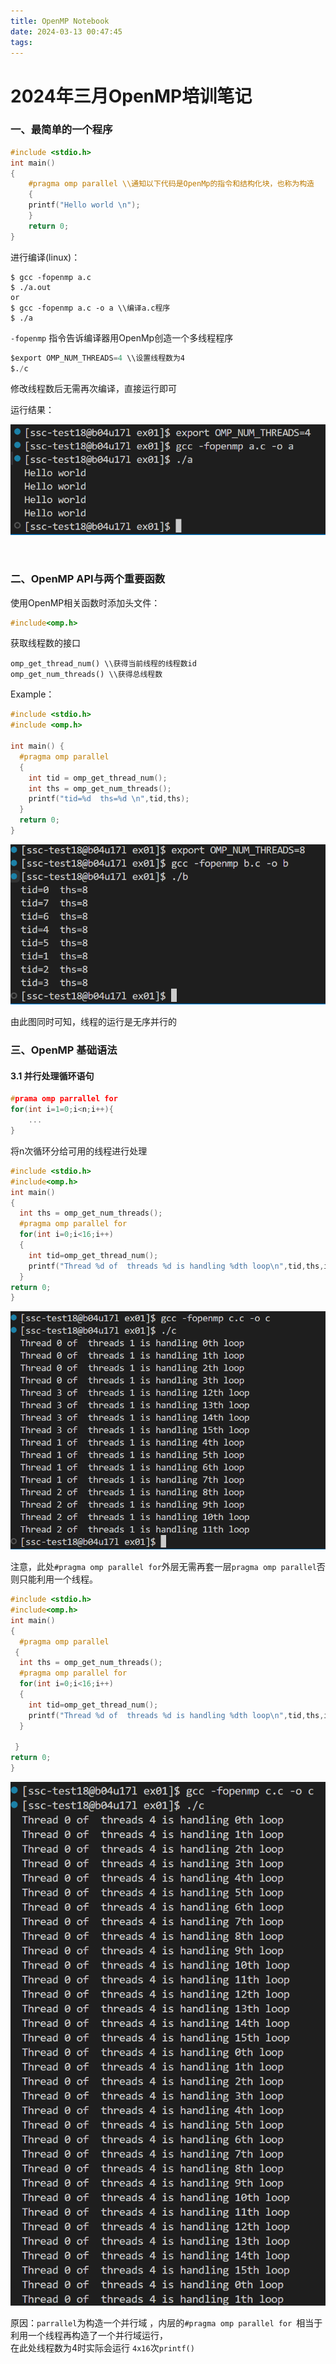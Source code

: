```yaml
---
title: OpenMP Notebook
date: 2024-03-13 00:47:45
tags:
---
```


# 2024年三月OpenMP培训笔记

### 一、最简单的一个程序

```c
#include <stdio.h>
int main()
{
	#pragma omp parallel \\通知以下代码是OpenMp的指令和结构化块，也称为构造
 	{ 
	printf("Hello world \n");
 	}
	return 0;
}
```

进行编译(linux)：

```
$ gcc -fopenmp a.c
$ ./a.out
or
$ gcc -fopenmp a.c -o a \\编译a.c程序 
$ ./a
```

​`-fopenmp`​ 指令告诉编译器用OpenMp创造一个多线程程序

```s
$export OMP_NUM_THREADS=4 \\设置线程数为4
$./c
```

修改线程数后无需再次编译，直接运行即可

运行结果：

​​![image](https://github.com/EarendelH/io_data/blob/main/img/image-20240310214101-5vmqznv.png?raw=true)​​

‍

### 二、OpenMP API与两个重要函数

使用OpenMP相关函数时添加头文件：

```c
#include<omp.h>
```

获取线程数的接口

```
omp_get_thread_num() \\获得当前线程的线程数id
omp_get_num_threads() \\获得总线程数
```

Example：

```c
#include <stdio.h>
#include <omp.h>

int main() {
  #pragma omp parallel 
  {
    int tid = omp_get_thread_num();
    int ths = omp_get_num_threads();
    printf("tid=%d  ths=%d \n",tid,ths);
  }
  return 0;
}
```

​![image](https://github.com/EarendelH/io_data/blob/main/img/image-20240310213455-o2ogank.png?raw=true)​

由此图同时可知，线程的运行是无序并行的

### 三、OpenMP 基础语法

#### 3.1 并行处理循环语句

```c
#prama omp parrallel for
for(int i=1=0;i<n;i++){
	...
}
```

将n次循环分给可用的线程进行处理

```c
#include <stdio.h>
#include<omp.h>
int main()
{
  int ths = omp_get_num_threads();
  #pragma omp parallel for
  for(int i=0;i<16;i++)
  {
    int tid=omp_get_thread_num();
    printf("Thread %d of  threads %d is handling %dth loop\n",tid,ths,i);
  }
return 0;
}
```

​![image](https://github.com/EarendelH/io_data/blob/main/img/image-20240310220127-g8hjg92.png?raw=true)​

注意，此处`#pragma omp parallel for`​外层无需再套一层`pragma omp parallel`​ 否则只能利用一个线程。

```c
#include <stdio.h>
#include<omp.h>
int main()
{
  #pragma omp parallel 
 {
  int ths = omp_get_num_threads();
  #pragma omp parallel for
  for(int i=0;i<16;i++)
  {
    int tid=omp_get_thread_num();
    printf("Thread %d of  threads %d is handling %dth loop\n",tid,ths,i);
  }

 }
return 0;
}
```

​![image](https://github.com/EarendelH/io_data/blob/main/img/image-20240310221552-r85jltz.png?raw=true)​

原因：`parrallel`​为构造一个并行域 ，内层的`#pragma omp parallel for `​相当于利用一个线程再构造了一个并行域运行，  
在此处线程数为4时实际会运行 `4x16`​ 次`printf()`​

‍
